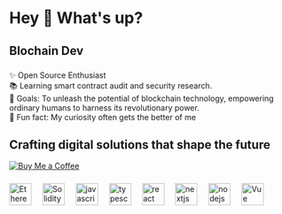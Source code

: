 <h1 align="left">Hey 👋 What's up?</h1>

###

<h2 align="left"> Blochain Dev </h2>

###

<p align="left">✨ Open Source Enthusiast <br>📚 Learning smart contract audit and security research. <br>🎯 Goals: To unleash the potential of blockchain technology, empowering ordinary humans to harness its revolutionary power. <br> 🎲 Fun fact: My curiosity often gets the better of me </p> 

###

<h2 align="left"> Crafting digital solutions that shape the future </h2>

[![Buy Me a Coffee](https://img.shields.io/badge/Buy%20Me%20a%20Coffee-support-yellow.svg)](ko-fi.com/absattar)

###

<div align="left">
  <img src="https://www.svgrepo.com/show/428658/ethereum-crypto-cryptocurrency-2.svg" height="40" alt="Ethereum logo" />
  <img width="12" />
  <img src="https://www.svgrepo.com/show/374088/solidity.svg" height="40" alt="Solidity logo" />
  <img width="12" />
  <img src="https://cdn.jsdelivr.net/gh/devicons/devicon/icons/javascript/javascript-original.svg" height="40" alt="javascript logo"  />
  <img width="12" />
  <img src="https://cdn.jsdelivr.net/gh/devicons/devicon/icons/typescript/typescript-original.svg" height="40" alt="typescript logo"  />
  <img width="12" />
  <img src="https://cdn.jsdelivr.net/gh/devicons/devicon/icons/react/react-original.svg" height="40" alt="react logo"  />
  <img width="12" />
  <img src="https://cdn.jsdelivr.net/gh/devicons/devicon/icons/nextjs/nextjs-original.svg" height="40" alt="nextjs logo"  />
  <img width="12" />
  <img src="https://cdn.jsdelivr.net/gh/devicons/devicon/icons/nodejs/nodejs-original.svg" height="40" alt="nodejs logo"  />
  <img width="12" />
  <img src="https://cdn.jsdelivr.net/gh/devicons/devicon@latest/icons/vuejs/vuejs-original.svg" height="40" alt="Vue logo"  />
  <img width="12" />  
</div>

###
